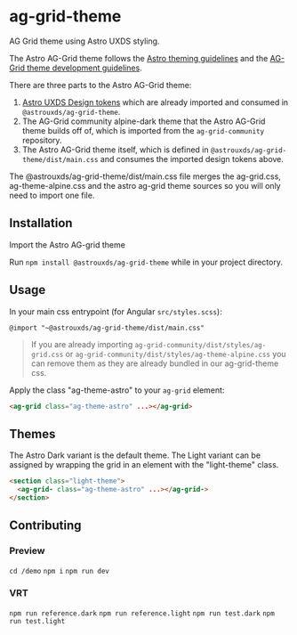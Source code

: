 # ag-grid-theme

AG Grid theme using Astro UXDS styling.

The Astro AG-Grid theme follows the [Astro theming guidelines](https://www.astrouxds.com/design-guidelines/theme/) and the [AG-Grid theme development guidelines](https://www.ag-grid.com/javascript-grid-themes-customising/).

There are three parts to the Astro AG-Grid theme:

1. [Astro UXDS Design tokens](https://www.npmjs.com/package/@astrouxds/design-tokens) which are already imported and consumed in `@astrouxds/ag-grid-theme`.
2. The AG-Grid community alpine-dark theme that the Astro AG-Grid theme builds off of, which is imported from the `ag-grid-community` repository.
3. The Astro AG-Grid theme itself, which is defined in `@astrouxds/ag-grid-theme/dist/main.css` and consumes the imported design tokens above.

The @astrouxds/ag-grid-theme/dist/main.css file merges the ag-grid.css, ag-theme-alpine.css and the astro ag-grid theme sources so you will only need to import one file.

## Installation

Import the Astro AG-grid theme

Run `npm install @astrouxds/ag-grid-theme` while in your project directory.

## Usage

In your main css entrypoint (for Angular `src/styles.scss`):

`@import "~@astrouxds/ag-grid-theme/dist/main.css"`

> If you are already importing `ag-grid-community/dist/styles/ag-grid.css` or `ag-grid-community/dist/styles/ag-theme-alpine.css` you can remove them as they are already bundled in our ag-grid-theme css.

Apply the class "ag-theme-astro" to your `ag-grid` element:

```html
<ag-grid class="ag-theme-astro" ...></ag-grid>
```

## Themes

The Astro Dark variant is the default theme. The Light variant can be assigned by wrapping the grid in an element with the "light-theme" class.

```html
<section class="light-theme">
  <ag-grid- class="ag-theme-astro" ...></ag-grid->
</section>
```

## Contributing

### Preview

`cd /demo`
`npm i`
`npm run dev`

### VRT 
`npm run reference.dark`
`npm run reference.light`
`npm run test.dark`
`npm run test.light`
